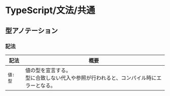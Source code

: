 # TypeScript/文法/共通

## 型アノテーション

### 記法

| 記法     | 概要                                                         |
| -------- | ------------------------------------------------------------ |
| `値: 型` | 値の型を宣言する。<br />型に合致しない代入や参照が行われると、コンパイル時にエラーとなる。 |
